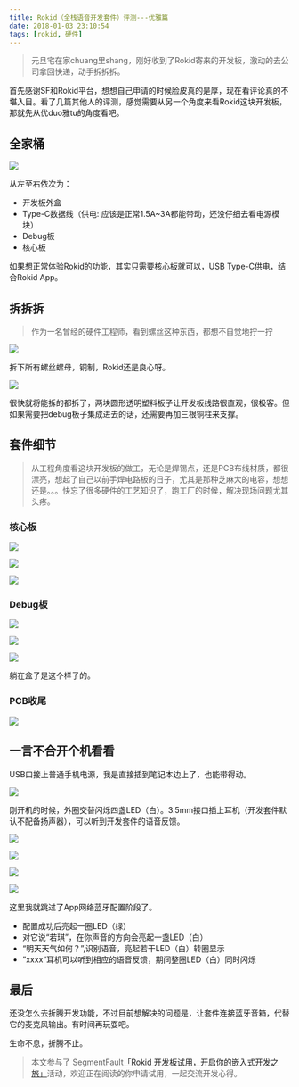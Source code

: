 ```yaml
---
title: Rokid（全栈语音开发套件）评测---优雅篇
date: 2018-01-03 23:10:54
tags: [rokid, 硬件]
---
```


> 元旦宅在家chuang里shang，刚好收到了Rokid寄来的开发板，激动的去公司拿回快递，动手拆拆拆。

<!--more-->

首先感谢SF和Rokid平台，想想自己申请的时候脸皮真的是厚，现在看评论真的不堪入目。看了几篇其他人的评测，感觉需要从另一个角度来看Rokid这块开发板，那就先从优duo雅tu的角度看吧。

## 全家桶

![](http://ohce3yxd6.bkt.clouddn.com/rokid/WechatIMG3841514985737_.pic_hd.jpg)

从左至右依次为：

 - 开发板外盒
 - Type-C数据线（供电: 应该是正常1.5A~3A都能带动，还没仔细去看电源模块）
 - Debug板
 - 核心板

如果想正常体验Rokid的功能，其实只需要核心板就可以，USB Type-C供电，结合Rokid App。

## 拆拆拆

> 作为一名曾经的硬件工程师，看到螺丝这种东西，都想不自觉地拧一拧

![](http://ohce3yxd6.bkt.clouddn.com/rokid/WechatIMG3831514985731_.pic_hd.jpg)

拆下所有螺丝螺母，铜制，Rokid还是良心呀。

![](http://ohce3yxd6.bkt.clouddn.com/rokid/WechatIMG3821514985724_.pic_hd.jpg)

很快就将能拆的都拆了，两块圆形透明塑料板子让开发板线路很直观，很极客。但如果需要把debug板子集成进去的话，还需要再加三根铜柱来支撑。

## 套件细节

> 从工程角度看这块开发板的做工，无论是焊锡点，还是PCB布线材质，都很漂亮，想起了自己以前手焊电路板的日子，尤其是那种芝麻大的电容，想想还是。。。快忘了很多硬件的工艺知识了，跑工厂的时候，解决现场问题尤其头疼。

### 核心板

![](http://ohce3yxd6.bkt.clouddn.com/rokid/WechatIMG3801514985704_.pic_hd.jpg)

![](http://ohce3yxd6.bkt.clouddn.com/rokid/WechatIMG3791514985666_.pic_hd.jpg)

![](http://ohce3yxd6.bkt.clouddn.com/rokid/WechatIMG3811514985715_.pic_hd.jpg)

### Debug板

![](http://ohce3yxd6.bkt.clouddn.com/rokid/WechatIMG3771514985640_.pic_hd.jpg)

![](http://ohce3yxd6.bkt.clouddn.com/rokid/WechatIMG3761514985619_.pic_hd.jpg)

![](http://ohce3yxd6.bkt.clouddn.com/rokid/WechatIMG3751514985603_.pic_hd.jpg)

躺在盒子是这个样子的。

### PCB收尾

![](http://ohce3yxd6.bkt.clouddn.com/rokid/WechatIMG3781514985655_.pic_hd.jpg)

## 一言不合开个机看看

USB口接上普通手机电源，我是直接插到笔记本边上了，也能带得动。

![](http://ohce3yxd6.bkt.clouddn.com/rokid/WechatIMG3741514985594_.pic_hd.jpg)

刚开机的时候，外圈交替闪烁四盏LED（白）。3.5mm接口插上耳机（开发套件默认不配备扬声器），可以听到开发套件的语音反馈。

![](http://ohce3yxd6.bkt.clouddn.com/rokid/WechatIMG3711514985578_.pic_hd.jpg)

![](http://ohce3yxd6.bkt.clouddn.com/rokid/WechatIMG3731514985589_.pic_hd.jpg)

![](http://ohce3yxd6.bkt.clouddn.com/rokid/WechatIMG3721514985584_.pic_hd.jpg)

![](http://ohce3yxd6.bkt.clouddn.com/rokid/WechatIMG370.jpeg)

这里我就跳过了App网络蓝牙配置阶段了。
- 配置成功后亮起一圈LED（绿）
- 对它说“若琪”，在你声音的方向会亮起一盏LED（白）
- “明天天气如何？”,识别语音，亮起若干LED（白）转圈显示
- ”xxxx“耳机可以听到相应的语音反馈，期间整圈LED（白）同时闪烁

## 最后

还没怎么去折腾开发功能，不过目前想解决的问题是，让套件连接蓝牙音箱，代替它的麦克风输出。有时间再玩耍吧。

生命不息，折腾不止。


> 本文参与了 SegmentFault[「Rokid 开发板试用，开启你的嵌入式开发之旅」](https://segmentfault.com/a/1190000012425295)活动，欢迎正在阅读的你申请试用，一起交流开发心得。